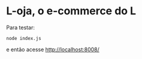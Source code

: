 # L-oja, o e-commerce do L
Para testar:
```console
node index.js
```
e então acesse <http://localhost:8008/>
